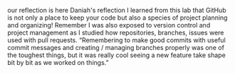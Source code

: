 our reflection is here 
Daniah's reflection 
I learned from this lab that GitHub is not only a place to keep your code but also a species of project planning and organizing! Remember I was also exposed to version control and project management as I studied how repositories, branches, issues were used with pull requests. “Remembering to make good commits with useful commit messages and creating / managing branches properly was one of the toughest things, but it was really cool seeing a new feature take shape bit by bit as we worked on things.”




